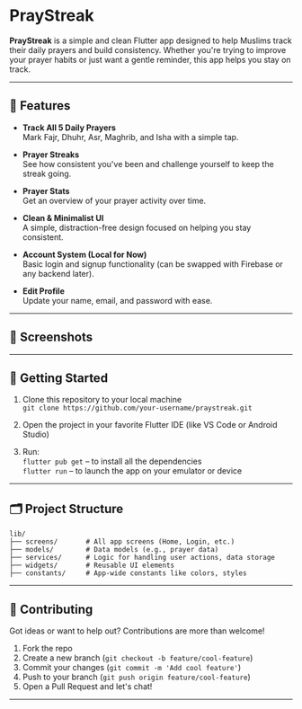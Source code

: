 
# PrayStreak

**PrayStreak** is a simple and clean Flutter app designed to help Muslims track their daily prayers and build consistency. Whether you're trying to improve your prayer habits or just want a gentle reminder, this app helps you stay on track.

---

## 🌙 Features

- **Track All 5 Daily Prayers**  
  Mark Fajr, Dhuhr, Asr, Maghrib, and Isha with a simple tap.

- **Prayer Streaks**  
  See how consistent you've been and challenge yourself to keep the streak going.

- **Prayer Stats**  
  Get an overview of your prayer activity over time.

- **Clean & Minimalist UI**  
  A simple, distraction-free design focused on helping you stay consistent.

- **Account System (Local for Now)**  
  Basic login and signup functionality (can be swapped with Firebase or any backend later).

- **Edit Profile**  
  Update your name, email, and password with ease.

---

## 📸 Screenshots



---

## 🚀 Getting Started

1. Clone this repository to your local machine  
   `git clone https://github.com/your-username/praystreak.git`

2. Open the project in your favorite Flutter IDE (like VS Code or Android Studio)

3. Run:  
   `flutter pub get` – to install all the dependencies  
   `flutter run` – to launch the app on your emulator or device

---

## 🗂️ Project Structure

```
lib/
├── screens/       # All app screens (Home, Login, etc.)
├── models/        # Data models (e.g., prayer data)
├── services/      # Logic for handling user actions, data storage
├── widgets/       # Reusable UI elements
├── constants/     # App-wide constants like colors, styles
```

---

## 🤝 Contributing

Got ideas or want to help out? Contributions are more than welcome!

1. Fork the repo
2. Create a new branch (`git checkout -b feature/cool-feature`)
3. Commit your changes (`git commit -m 'Add cool feature'`)
4. Push to your branch (`git push origin feature/cool-feature`)
5. Open a Pull Request and let's chat!

---
